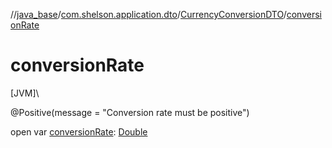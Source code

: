 //[java_base](../../../index.md)/[com.shelson.application.dto](../index.md)/[CurrencyConversionDTO](index.md)/[conversionRate](conversion-rate.md)

# conversionRate

[JVM]\

@Positive(message = &quot;Conversion rate must be positive&quot;)

open var [conversionRate](conversion-rate.md): [Double](https://kotlinlang.org/api/latest/jvm/stdlib/kotlin/-double/index.html)
